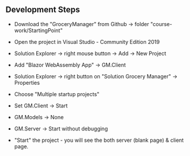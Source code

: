## Development Steps
- Download the "GroceryManager" from Github -> folder "course-work/StartingPoint"
- Open the project in Visual Studio - Community Edition 2019

- Solution Explorer -> right mouse button -> Add -> New Project
- Add "Blazor WebAssembly App" -> GM.Client

- Solution Explorer -> right button on "Solution Grocery Manager" -> Properties
- Choose "Multiple startup projects"
- Set GM.Client -> Start
- GM.Models -> None
- GM.Server -> Start without debugging

- "Start" the project - you will see the both server (blank page) & client page.

